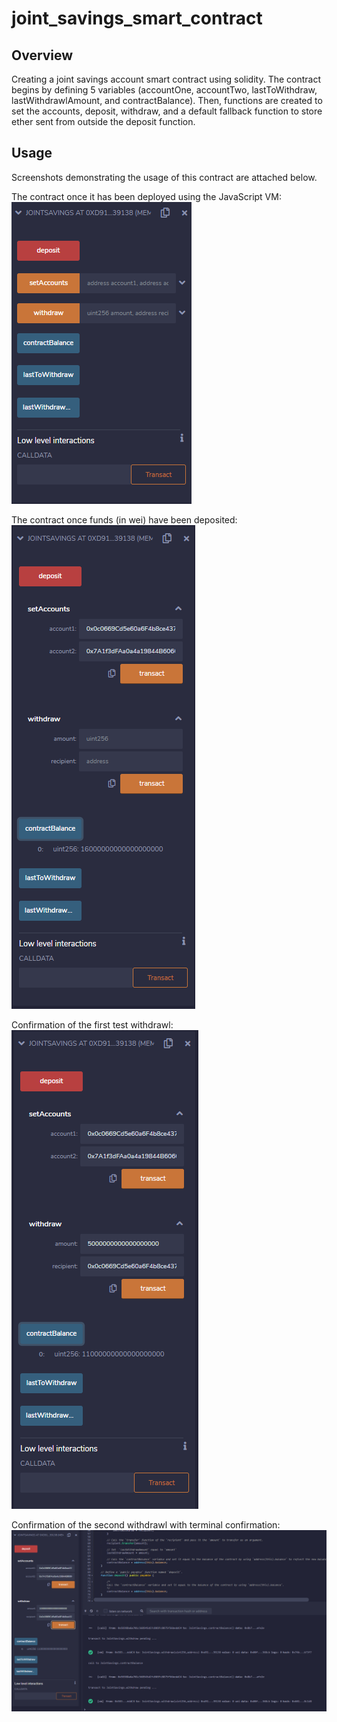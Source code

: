 # joint_savings_smart_contract
## Overview
Creating a joint savings account smart contract using solidity. The contract begins by defining 5 variables (accountOne, accountTwo, lastToWithdraw, lastWithdrawlAmount, and contractBalance). Then, functions are created to set the accounts, deposit, withdraw, and a default fallback function to store ether sent from outside the deposit function. 
## Usage
Screenshots demonstrating the usage of this contract are attached below.

The contract once it has been deployed using the JavaScript VM:
![contract deployment](https://github.com/billysco/joint_savings_smart_contract/blob/main/Screenshots/Capture.PNG)

The contract once funds (in wei) have been deposited:
![contract with funds](https://github.com/billysco/joint_savings_smart_contract/blob/main/Screenshots/deposits_recieved.PNG)

Confirmation of the first test withdrawl:
![Test withdrawl](https://github.com/billysco/joint_savings_smart_contract/blob/main/Screenshots/withdrawl.PNG)

Confirmation of the second withdrawl with terminal confirmation:
![Test withdrawl 2](https://github.com/billysco/joint_savings_smart_contract/blob/main/Screenshots/second_withdrawal.PNG)
